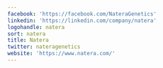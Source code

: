 ```yaml
---
facebook: 'https://facebook.com/NateraGenetics'
linkedin: 'https://linkedin.com/company/natera'
logohandle: natera
sort: natera
title: Natera
twitter: nateragenetics
website: 'https://www.natera.com/'
---
```

